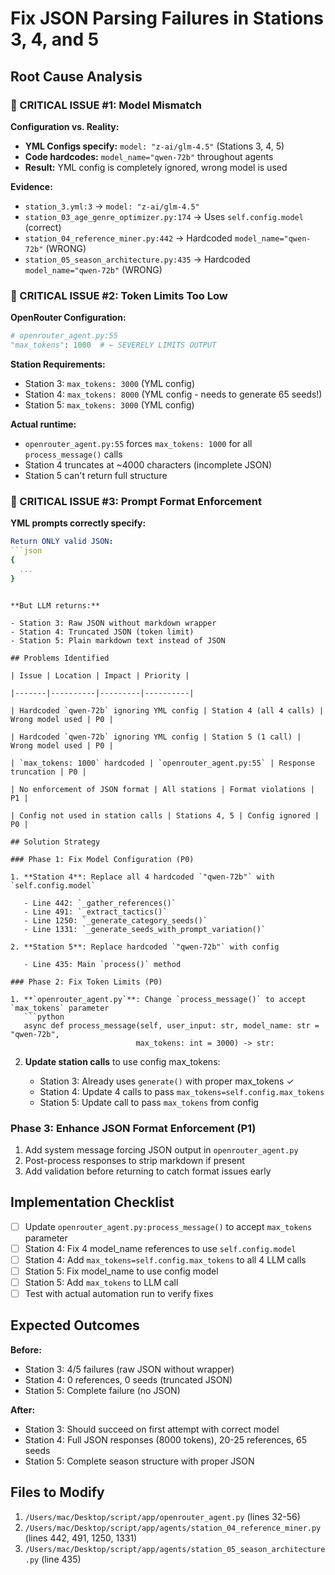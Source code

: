<!-- 0ec5aff3-ad3e-4ae7-9823-ec67919e8d78 5bd61b3c-5d0b-437b-936d-7df18d9bc1cc -->
# Fix JSON Parsing Failures in Stations 3, 4, and 5

## Root Cause Analysis

### 🔴 CRITICAL ISSUE #1: Model Mismatch

**Configuration vs. Reality:**

- **YML Configs specify:** `model: "z-ai/glm-4.5"` (Stations 3, 4, 5)
- **Code hardcodes:** `model_name="qwen-72b"` throughout agents
- **Result:** YML config is completely ignored, wrong model is used

**Evidence:**

- `station_3.yml:3` → `model: "z-ai/glm-4.5"`
- `station_03_age_genre_optimizer.py:174` → Uses `self.config.model` (correct)
- `station_04_reference_miner.py:442` → Hardcoded `model_name="qwen-72b"` (WRONG)
- `station_05_season_architecture.py:435` → Hardcoded `model_name="qwen-72b"` (WRONG)

### 🔴 CRITICAL ISSUE #2: Token Limits Too Low

**OpenRouter Configuration:**

```python
# openrouter_agent.py:55
"max_tokens": 1000  # ← SEVERELY LIMITS OUTPUT
```

**Station Requirements:**

- Station 3: `max_tokens: 3000` (YML config)
- Station 4: `max_tokens: 8000` (YML config - needs to generate 65 seeds!)
- Station 5: `max_tokens: 3000` (YML config)

**Actual runtime:**

- `openrouter_agent.py:55` forces `max_tokens: 1000` for all `process_message()` calls
- Station 4 truncates at ~4000 characters (incomplete JSON)
- Station 5 can't return full structure

### 🔴 CRITICAL ISSUE #3: Prompt Format Enforcement

**YML prompts correctly specify:**

````yaml
Return ONLY valid JSON:
```json
{
  ...
}
````

```

**But LLM returns:**

- Station 3: Raw JSON without markdown wrapper
- Station 4: Truncated JSON (token limit)
- Station 5: Plain markdown text instead of JSON

## Problems Identified

| Issue | Location | Impact | Priority |

|-------|----------|---------|----------|

| Hardcoded `qwen-72b` ignoring YML config | Station 4 (all 4 calls) | Wrong model used | P0 |

| Hardcoded `qwen-72b` ignoring YML config | Station 5 (1 call) | Wrong model used | P0 |

| `max_tokens: 1000` hardcoded | `openrouter_agent.py:55` | Response truncation | P0 |

| No enforcement of JSON format | All stations | Format violations | P1 |

| Config not used in station calls | Stations 4, 5 | Config ignored | P0 |

## Solution Strategy

### Phase 1: Fix Model Configuration (P0)

1. **Station 4**: Replace all 4 hardcoded `"qwen-72b"` with `self.config.model`

   - Line 442: `_gather_references()`
   - Line 491: `_extract_tactics()`  
   - Line 1250: `_generate_category_seeds()`
   - Line 1331: `_generate_seeds_with_prompt_variation()`

2. **Station 5**: Replace hardcoded `"qwen-72b"` with config

   - Line 435: Main `process()` method

### Phase 2: Fix Token Limits (P0)

1. **`openrouter_agent.py`**: Change `process_message()` to accept `max_tokens` parameter
   ```python
   async def process_message(self, user_input: str, model_name: str = "qwen-72b", 
                            max_tokens: int = 3000) -> str:
   ```

2. **Update station calls** to use config max_tokens:

   - Station 3: Already uses `generate()` with proper max_tokens ✓
   - Station 4: Update 4 calls to pass `max_tokens=self.config.max_tokens`
   - Station 5: Update call to pass `max_tokens` from config

### Phase 3: Enhance JSON Format Enforcement (P1)

1. Add system message forcing JSON output in `openrouter_agent.py`
2. Post-process responses to strip markdown if present
3. Add validation before returning to catch format issues early

## Implementation Checklist

- [ ] Update `openrouter_agent.py:process_message()` to accept `max_tokens` parameter
- [ ] Station 4: Fix 4 model_name references to use `self.config.model`
- [ ] Station 4: Add `max_tokens=self.config.max_tokens` to all 4 LLM calls
- [ ] Station 5: Fix model_name to use config model
- [ ] Station 5: Add `max_tokens` to LLM call
- [ ] Test with actual automation run to verify fixes

## Expected Outcomes

**Before:**

- Station 3: 4/5 failures (raw JSON without wrapper)
- Station 4: 0 references, 0 seeds (truncated JSON)
- Station 5: Complete failure (no JSON)

**After:**

- Station 3: Should succeed on first attempt with correct model
- Station 4: Full JSON responses (8000 tokens), 20-25 references, 65 seeds
- Station 5: Complete season structure with proper JSON

## Files to Modify

1. `/Users/mac/Desktop/script/app/openrouter_agent.py` (lines 32-56)
2. `/Users/mac/Desktop/script/app/agents/station_04_reference_miner.py` (lines 442, 491, 1250, 1331)
3. `/Users/mac/Desktop/script/app/agents/station_05_season_architecture.py` (line 435)
